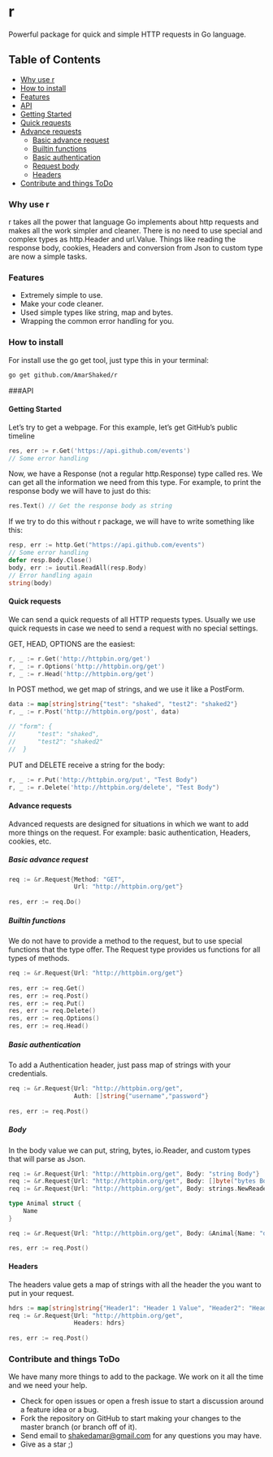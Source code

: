 # r
Powerful package for quick and simple HTTP requests in Go language.

## Table of Contents
* [Why use r](#why-use-r)
* [How to install](#how-to-install)
* [Features](#features)
* [API](#api)
 * [Getting Started](#getting-started) 
 * [Quick requests](#quick-requests)
 * [Advance requests](#advance-requests)
    * [Basic advance request](#basic-advance-request)
    * [Builtin functions](#builtin-functions)
    * [Basic authentication](#basic-authentication)
    * [Request body](#body)
    * [Headers](#headers)
* [Contribute and things ToDo](#contribute-and-things-todo)


### Why use r
r takes all the power that language Go implements about http requests and makes all the work simpler and cleaner.
There is no need to use special and complex types as http.Header and url.Value.
Things like reading the response body, cookies, Headers and conversion from Json to custom type are now a simple tasks.

### Features
* Extremely simple to use.
* Make your code cleaner.
* Used simple types like string, map and bytes.
* Wrapping the common error handling for you.


### How to install
For install use the go get tool, just type this in your terminal:
~~~ bash
go get github.com/AmarShaked/r
~~~

###API

#### Getting Started
Let’s try to get a webpage. For this example, let’s get GitHub’s public timeline
~~~ go
res, err := r.Get('https://api.github.com/events')
// Some error handling
~~~
Now, we have a Response (not a regular http.Response) type called res. We can get all the information we need from this type.
For example, to print the response body we will have to just do this:
~~~ go
res.Text() // Get the response body as string
~~~

If we try to do this without r package, we will have to write something like this:
~~~ go
resp, err := http.Get("https://api.github.com/events")
// Some error handling
defer resp.Body.Close()
body, err := ioutil.ReadAll(resp.Body)
// Error handling again
string(body)
~~~

#### Quick requests
We can send a quick requests of all HTTP requests types.
Usually we use quick requests in case we need to send a request with no special settings.

GET, HEAD, OPTIONS are the easiest:
~~~ go
r, _ := r.Get('http://httpbin.org/get')
r, _ := r.Options('http://httpbin.org/get')
r, _ := r.Head('http://httpbin.org/get')
~~~

In POST method, we get map of strings, and we use it like a PostForm.
~~~ go
data := map[string]string{"test": "shaked", "test2": "shaked2"}
r, _ := r.Post('http://httpbin.org/post', data)

// "form": {
//      "test": "shaked",
//      "test2": "shaked2"
//  }
~~~
PUT and DELETE receive a string for the body:
~~~ go
r, _ := r.Put('http://httpbin.org/put', "Test Body")
r, _ := r.Delete('http://httpbin.org/delete', "Test Body")
~~~

#### Advance requests
Advanced requests are designed for situations in which we want to add more things on the request.
For example: basic authentication, Headers, cookies, etc.

##### Basic advance request

~~~ go
req := &r.Request{Method: "GET",
                  Url: "http://httpbin.org/get"}
                  
res, err := req.Do()
~~~

##### Builtin functions
We do not have to provide a method to the request, but to use special functions that the type offer.
The Request type provides us functions for all types of methods.

~~~go
req := &r.Request{Url: "http://httpbin.org/get"}
                  
res, err := req.Get()
res, err := req.Post()
res, err := req.Put()
res, err := req.Delete()
res, err := req.Options()
res, err := req.Head()
~~~

##### Basic authentication
To add a Authentication header, just pass map of strings with your credentials.

~~~ go
req := &r.Request{Url: "http://httpbin.org/get",
                  Auth: []string{"username","password"}
                  
res, err := req.Post()
~~~

##### Body
In the body value we can put, string, bytes, io.Reader, and custom types that will parse as Json.
~~~ go
req := &r.Request{Url: "http://httpbin.org/get", Body: "string Body"}
req := &r.Request{Url: "http://httpbin.org/get", Body: []byte("bytes Body")}
req := &r.Request{Url: "http://httpbin.org/get", Body: strings.NewReader("string Body")}

type Animal struct {
    Name 
}

req := &r.Request{Url: "http://httpbin.org/get", Body: &Animal{Name: "dog"}}

res, err := req.Post()
~~~

#### Headers
The headers value gets a map of strings with all the header the you want to put in your request.
~~~ go
hdrs := map[string]string{"Header1": "Header 1 Value", "Header2": "Header 2 value"}
req := &r.Request{Url: "http://httpbin.org/get",
                  Headers: hdrs}
                  
res, err := req.Post()
~~~

### Contribute and things ToDo
We have many more things to add to the package. We work on it all the time and we need your help.
* Check for open issues or open a fresh issue to start a discussion around a feature idea or a bug. 
* Fork the repository on GitHub to start making your changes to the master branch (or branch off of it).
* Send email to shakedamar@gmail.com for any questions you may have.
* Give as a star ;)